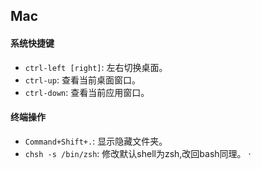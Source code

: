 ## Mac
#### 系统快捷键
- `ctrl-left [right]`: 左右切换桌面。
- `ctrl-up`: 查看当前桌面窗口。
- `ctrl-down`: 查看当前应用窗口。

#### 终端操作
- `Command+Shift+.`: 显示隐藏文件夹。
- `chsh -s /bin/zsh`: 修改默认shell为zsh,改回bash同理。
·